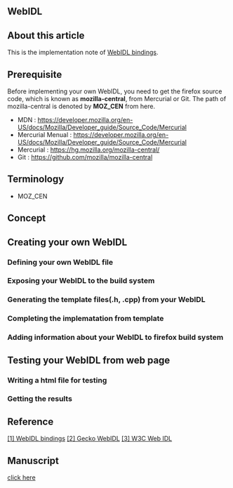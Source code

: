 ## WebIDL



## About this article
This is the implementation note of [WebIDL bindings](#WebIDLBindings). 

<!-- More -->

## Prerequisite

Before implementing your own WebIDL, 
you need to get the firefox source code, 
which is known as **mozilla-central**, from Mercurial or Git.
The path of mozilla-central is denoted by **MOZ_CEN** from here.

- MDN : https://developer.mozilla.org/en-US/docs/Mozilla/Developer_guide/Source_Code/Mercurial
- Mercurial Menual : https://developer.mozilla.org/en-US/docs/Mozilla/Developer_guide/Source_Code/Mercurial
- Mercurial : https://hg.mozilla.org/mozilla-central/
- Git : https://github.com/mozilla/mozilla-central



## Terminology

- MOZ_CEN


## Concept


## Creating your own WebIDL

### Defining your own WebIDL file

### Exposing your WebIDL to the build system

### Generating the template files(.h, .cpp) from your WebIDL

### Completing the implematation from template

### Adding information about your WebIDL to firefox build system


## Testing your WebIDL from web page

### Writing a html file for testing

### Getting the results


## Reference

<a title="WebIDLBindings" target="_blank" href="https://developer.mozilla.org/en-US/docs/Mozilla/WebIDL_bindings">[1] WebIDL bindings</a>
<a title="GeckoWebIDL" target="_blank" href="https://github.com/mozilla/gecko-dev/blob/master/dom/bindings/docs/index.rst">[2] Gecko WebIDL</a>
<a title="W3CWebIDL" target="_blank" href="http://www.w3.org/TR/WebIDL/">[3] W3C Web IDL</a>


## Manuscript
<a title="Google Doc" target="_blank" href="">click here</a>
